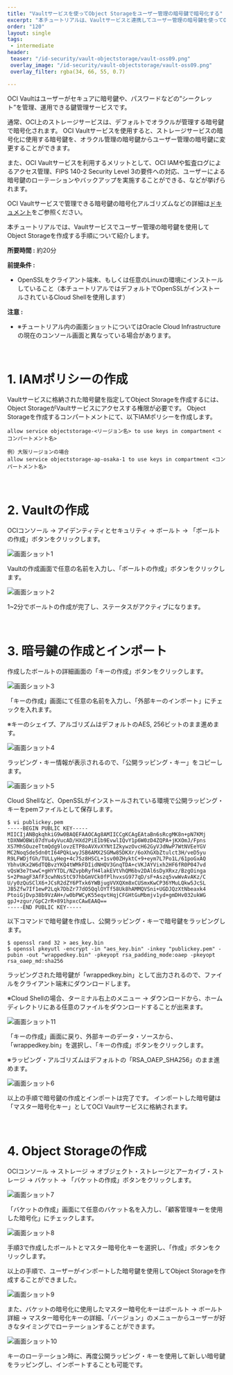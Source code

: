 ```yaml
---
title: "Vaultサービスを使ってObject Storageをユーザー管理の暗号鍵で暗号化する"
excerpt: "本チュートリアルは、Vaultサービスと連携してユーザー管理の暗号鍵を使ってObject Storageを作成する手順を紹介します。"
order: "120"
layout: single
tags:
 - intermediate
header:
 teaser: "/id-security/vault-objectstorage/vault-oss09.png"
 overlay_image: "/id-security/vault-objectstorage/vault-oss09.png"
 overlay_filter: rgba(34, 66, 55, 0.7)

---
```



OCI Vaultはユーザーがセキュアに暗号鍵や、パスワードなどの”シークレット”を管理、運用できる鍵管理サービスです。

通常、OCI上のストレージサービスは、デフォルトでオラクルが管理する暗号鍵で暗号化されます。
OCI Vaultサービスを使用すると、ストレージサービスの暗号化に使用する暗号鍵を、オラクル管理の暗号鍵からユーザー管理の暗号鍵に変更することができます。

また、OCI Vaultサービスを利用するメリットとして、OCI IAMや監査ログによるアクセス管理、FIPS 140-2 Security Level 3の要件への対応、ユーザーによる暗号鍵のローテーションやバックアップを実施することができる、などが挙げられます。

OCI Vaultサービスで管理できる暗号鍵の暗号化アルゴリズムなどの詳細は[ドキュメント](https://docs.oracle.com/ja-jp/iaas/Content/KeyManagement/Concepts/keyoverview.htm)をご参照ください。

本チュートリアルでは、Vaultサービスでユーザー管理の暗号鍵を使用してObject Storageを作成する手順について紹介します。


**所要時間 :** 約20分

**前提条件 :**
+ OpenSSLをクライアント端末、もしくは任意のLinuxの環境にインストールしていること（本チュートリアルではデフォルトでOpenSSLがインストールされているCloud Shellを使用します）

**注意 :**
+ ※チュートリアル内の画面ショットについてはOracle Cloud Infrastructureの現在のコンソール画面と異なっている場合があります。

<br>

# 1. IAMポリシーの作成

Vaultサービスに格納された暗号鍵を指定してObject Storageを作成するには、Object StorageがVaultサービスにアクセスする権限が必要です。
Object Storageを作成するコンパートメントにて、以下IAMポリシーを作成します。

```
allow service objectstorage-<リージョン名> to use keys in compartment <コンパートメント名>

例）大阪リージョンの場合
allow service objectstorage-ap-osaka-1 to use keys in compartment <コンパートメント名>
```

<br>

# 2. Vaultの作成

OCIコンソール → アイデンティティとセキュリティ → ボールト → 「ボールトの作成」ボタンをクリックします。

 ![画面ショット1](vault-oss01.png)


Vaultの作成画面で任意の名前を入力し、「ボールトの作成」ボタンをクリックします。
 
 ![画面ショット2](vault-oss02.png)

1~2分でボールトの作成が完了し、ステータスがアクティブになります。

<br>

# 3. 暗号鍵の作成とインポート

作成したボールトの詳細画面の「キーの作成」ボタンをクリックします。

 ![画面ショット3](vault-oss03.png)

「キーの作成」画面にて任意の名前を入力し、「外部キーのインポート」にチェックを入れます。

※キーのシェイプ、アルゴリズムはデフォルトのAES, 256ビットのまま進めます。
 
 ![画面ショット4](vault-oss04.png)


ラッピング・キー情報が表示されるので、「公開ラッピング・キー」をコピーします。

 ![画面ショット5](vault-oss05.png)

Cloud Shellなど、OpenSSLがインストールされている環境で公開ラッピング・キーをpemファイルとして保存します。

```
$ vi publickey.pem
-----BEGIN PUBLIC KEY-----
MIICIjANBgkqhkiG9w0BAQEFAAOCAg8AMIICCgKCAgEAtaBn6sRcgMK8n+pN7KMj
tDXNWOBWi07dYu4yVucAD/HXd2PiE1b9EvwlIQvY1p6W0zD4ZQPA+jKXOmJ/Fpns
XS7MhSOuzeTtmQdg9lovzETP8oAVXvXYNtIZkywzOvcH62GyVJdNwP7WtNVEeYGV
MC2NoqSde5dn0tI64PQkLwyJSB6AMX2SGMw85DKXr/6oXhGXbZtulct3H/veD5yu
R9LFWDjfGh/TULLyHeg+4c75z8HSCL+1sv00ZHyktC+9+eym7L7Po1L/61poGxAQ
YbhvUKx2W6dTQBvzYKQ4tWMkFDIidNHQV3GnqTDA+cVKJAYVixh2HF6fR0P047vd
vQsW3e7twwC+gHYYTDL/NZvpbRyfH4lakEVtVhQM6bv2DAl6sDyXRxz/BzgOinga
S+2PmagF3AfF3cwhNsStC97hbGmVCk0fPlhvxsG977qD/sF+Aszq5vwWvAvAKz/C
U/y0zQuSClX6+JCsR2dZY6PTxk6YWBjugVVXQXm8xCUSmxKwCP36YMuLQkw5JcSL
JB5Zfw7If1ewP2Lqk7DbZr77dO5QqlOYTf58Uk8hAMMQVSni+UGDJQzXtNbeaxk4
PtoiGjDvp38b9VzAH+/w0bPWCyK55eqvtHqjCFGHtGuMbmjv1yd+gmDHv032ukWG
gpJ+zgur/GpC2rR+891hpxcCAwEAAQ==
-----END PUBLIC KEY-----
```

以下コマンドで暗号鍵を作成し、公開ラッピング・キーで暗号鍵をラッピングします。

```
$ openssl rand 32 > aes_key.bin
$ openssl pkeyutl -encrypt -in "aes_key.bin" -inkey "publickey.pem" -pubin -out "wrappedkey.bin" -pkeyopt rsa_padding_mode:oaep -pkeyopt rsa_oaep_md:sha256
```
ラッピングされた暗号鍵が「wrappedkey.bin」として出力されるので、ファイルをクライアント端末にダウンロードします。

※Cloud Shellの場合、ターミナル右上のメニュー → ダウンロードから、ホームディレクトリにある任意のファイルをダウンロードすることが出来ます。
 
 ![画面ショット11](vault-oss11.png)



「キーの作成」画面に戻り、外部キーのデータ・ソースから、「wrappedkey.bin」を選択し、「キーの作成」ボタンをクリックします。

※ラッピング・アルゴリズムはデフォルトの「RSA_OAEP_SHA256」のまま進めます。
 
 ![画面ショット6](vault-oss06.png)


以上の手順で暗号鍵の作成とインポートは完了です。
インポートした暗号鍵は「マスター暗号化キー」としてOCI Vaultサービスに格納されます。

<br>


# 4. Object Storageの作成

OCIコンソール → ストレージ → オブジェクト・ストレージとアーカイブ・ストレージ → バケット → 「バケットの作成」ボタンをクリックします。

 ![画面ショット7](vault-oss07.png)


「バケットの作成」画面にて任意のバケット名を入力し、「顧客管理キーを使用した暗号化」にチェックします。
 
 ![画面ショット8](vault-oss08.png)

手順3で作成したボールトとマスター暗号化キーを選択し、「作成」ボタンをクリックします。

以上の手順で、ユーザーがインポートした暗号鍵を使用してObject Storageを作成することができました。

 
 ![画面ショット9](vault-oss09.png)


また、バケットの暗号化に使用したマスター暗号化キーはボールト → ボールト詳細 → マスター暗号化キーの詳細、「バージョン」のメニューからユーザーが好きなタイミングでローテーションすることができます。

 ![画面ショット10](vault-oss10.png)

キーのローテーション時に、再度公開ラッピング・キーを使用して新しい暗号鍵をラッピングし、インポートすることも可能です。


